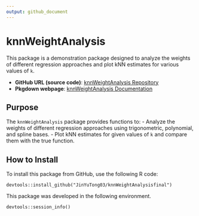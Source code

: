 ```yaml
---
output: github_document
---
```


# knnWeightAnalysis

This package is a demonstration package designed to analyze the weights of different regression approaches and plot kNN estimates for various values of `k`.

-   **GitHub URL (source code)**: [knnWeightAnalysis Repository](https://github.com/JinYuTong03/knnWeightAnalysisfinal)
-   **Pkgdown webpage**: [knnWeightAnalysis Documentation](https://username.github.io/knnWeightAnalysis/)

## Purpose

The `knnWeightAnalysis` package provides functions to: - Analyze the weights of different regression approaches using trigonometric, polynomial, and spline bases. - Plot kNN estimates for given values of `k` and compare them with the true function.

## How to Install

To install this package from GitHub, use the following R code:

```{r}
devtools::install_github("JinYuTong03/knnWeightAnalysisfinal")
```

This package was developed in the following environment.

```{r}
devtools::session_info()
```
